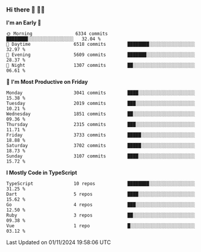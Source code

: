 ### Hi there 👋 🧑‍💻



<!--START_SECTION:waka-->
**I'm an Early 🐤** 

```text
🌞 Morning                6334 commits        ████████░░░░░░░░░░░░░░░░░   32.04 % 
🌆 Daytime                6518 commits        ████████░░░░░░░░░░░░░░░░░   32.97 % 
🌃 Evening                5609 commits        ███████░░░░░░░░░░░░░░░░░░   28.37 % 
🌙 Night                  1307 commits        ██░░░░░░░░░░░░░░░░░░░░░░░   06.61 % 
```
📅 **I'm Most Productive on Friday** 

```text
Monday                   3041 commits        ████░░░░░░░░░░░░░░░░░░░░░   15.38 % 
Tuesday                  2019 commits        ███░░░░░░░░░░░░░░░░░░░░░░   10.21 % 
Wednesday                1851 commits        ██░░░░░░░░░░░░░░░░░░░░░░░   09.36 % 
Thursday                 2315 commits        ███░░░░░░░░░░░░░░░░░░░░░░   11.71 % 
Friday                   3733 commits        █████░░░░░░░░░░░░░░░░░░░░   18.88 % 
Saturday                 3702 commits        █████░░░░░░░░░░░░░░░░░░░░   18.73 % 
Sunday                   3107 commits        ████░░░░░░░░░░░░░░░░░░░░░   15.72 % 
```


**I Mostly Code in TypeScript** 

```text
TypeScript               10 repos            ████████░░░░░░░░░░░░░░░░░   31.25 % 
Dart                     5 repos             ████░░░░░░░░░░░░░░░░░░░░░   15.62 % 
Go                       4 repos             ███░░░░░░░░░░░░░░░░░░░░░░   12.50 % 
Ruby                     3 repos             ██░░░░░░░░░░░░░░░░░░░░░░░   09.38 % 
Vue                      1 repo              █░░░░░░░░░░░░░░░░░░░░░░░░   03.12 % 
```




 Last Updated on 01/11/2024 19:58:06 UTC
<!--END_SECTION:waka-->


